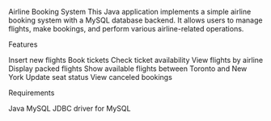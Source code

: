 Airline Booking System
This Java application implements a simple airline booking system with a MySQL database backend. It allows users to manage flights, make bookings, and perform various airline-related operations.


Features

Insert new flights
Book tickets
Check ticket availability
View flights by airline
Display packed flights
Show available flights between Toronto and New York
Update seat status
View canceled bookings

Requirements

Java
MySQL
JDBC driver for MySQL
